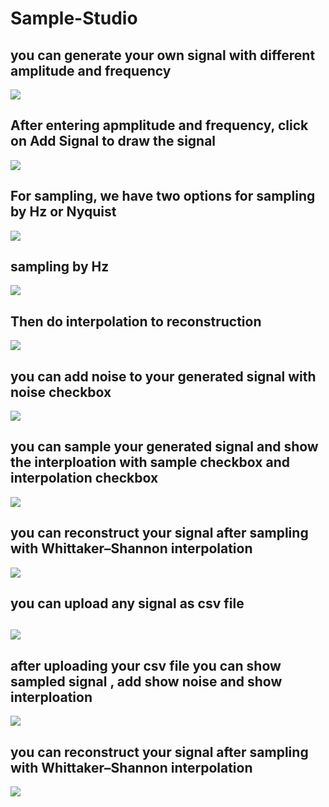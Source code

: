 # Sample-Studio

<h2>you can generate your own signal with different amplitude and frequency </h2>
<img src="images/generation_1.jpg " >
<h2>After entering  apmplitude and frequency, click on Add Signal to draw the signal </h2>
<img src="images/generation_2.jpg " >
<h2>For sampling, we have two options for sampling by Hz or Nyquist </h2>
<img src="images/generation_3.jpg " >
<h2> sampling by Hz  </h2>
<img src="images/generation_4.jpg " >
<h2> Then do interpolation to reconstruction </h2>
<img src="images/generation_5.jpg " >


<h2> you can add noise to your generated signal with  noise checkbox </h2>
<img src="images/GenerationPageAddNoise.jpg " >
<h2> you can sample your generated signal and show the interploation with sample checkbox and interpolation checkbox</h2>
<img src="images/GenerationPageinterploationandSampling.jpg " >
<h2> you can reconstruct your signal after sampling with Whittaker–Shannon interpolation</h2>
<img src="images/generationPageReconstructed.jpg " >
<h2> you can upload any signal as csv file<h2>
<img src="  images/csv browse.jpg" >
<h2> after uploading your csv file you can show sampled signal , add show noise and show interploation  </h2>
<img src="  images/interplationUploadcsv.jpg" >
  <h2>  you can reconstruct your signal after sampling with Whittaker–Shannon interpolation</h2>
  <img src="images/reconstructuploadsignal.jpg">
  
  





